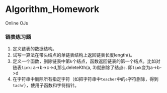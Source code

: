 # Algorithm_Homework
Online OJs

### 链表练习题
1. 定义链表的数据结构。
2. 试写一算法在带头结点的单链表结构上返回链表长度length()。
3. 定义一个函数，删除链表中第`k`个结点，函数返回链表的第一个结点。比如对链表`link`: a->b->c->d,那么deleteKth(a, 3)就删除了结点`c`. 即`link`变为a->b->d
4. 在字符串中删除所有指定字符（如把字符串中`teacher`中的`e`字符删除，得到`tachr`），使用子函数和字符指针。